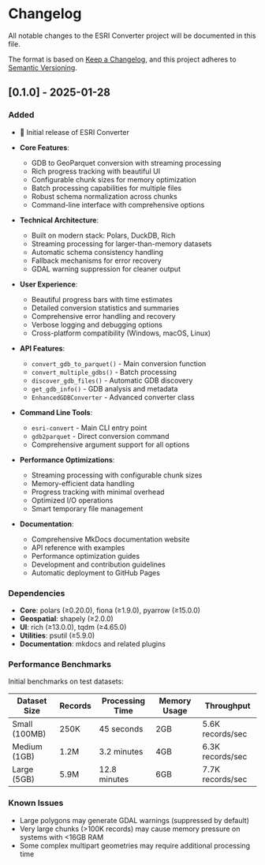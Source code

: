 # Changelog

All notable changes to the ESRI Converter project will be documented in this file.

The format is based on [Keep a Changelog](https://keepachangelog.com/en/1.0.0/),
and this project adheres to [Semantic Versioning](https://semver.org/spec/v2.0.0.html).

## [0.1.0] - 2025-01-28

### Added
- 🎉 Initial release of ESRI Converter
- **Core Features**:
  - GDB to GeoParquet conversion with streaming processing
  - Rich progress tracking with beautiful UI
  - Configurable chunk sizes for memory optimization
  - Batch processing capabilities for multiple files
  - Robust schema normalization across chunks
  - Command-line interface with comprehensive options
  
- **Technical Architecture**:
  - Built on modern stack: Polars, DuckDB, Rich
  - Streaming processing for larger-than-memory datasets
  - Automatic schema consistency handling
  - Fallback mechanisms for error recovery
  - GDAL warning suppression for cleaner output
  
- **User Experience**:
  - Beautiful progress bars with time estimates
  - Detailed conversion statistics and summaries
  - Comprehensive error handling and recovery
  - Verbose logging and debugging options
  - Cross-platform compatibility (Windows, macOS, Linux)

- **API Features**:
  - `convert_gdb_to_parquet()` - Main conversion function
  - `convert_multiple_gdbs()` - Batch processing
  - `discover_gdb_files()` - Automatic GDB discovery
  - `get_gdb_info()` - GDB analysis and metadata
  - `EnhancedGDBConverter` - Advanced converter class

- **Command Line Tools**:
  - `esri-convert` - Main CLI entry point
  - `gdb2parquet` - Direct conversion command
  - Comprehensive argument support for all options

- **Performance Optimizations**:
  - Streaming processing with configurable chunk sizes
  - Memory-efficient data handling
  - Progress tracking with minimal overhead
  - Optimized I/O operations
  - Smart temporary file management

- **Documentation**:
  - Comprehensive MkDocs documentation website
  - API reference with examples
  - Performance optimization guides
  - Development and contribution guidelines
  - Automatic deployment to GitHub Pages

### Dependencies

- **Core**: polars (≥0.20.0), fiona (≥1.9.0), pyarrow (≥15.0.0)
- **Geospatial**: shapely (≥2.0.0)
- **UI**: rich (≥13.0.0), tqdm (≥4.65.0)
- **Utilities**: psutil (≥5.9.0)
- **Documentation**: mkdocs and related plugins

### Performance Benchmarks

Initial benchmarks on test datasets:

| Dataset Size | Records | Processing Time | Memory Usage | Throughput |
|-------------|---------|-----------------|--------------|------------|
| Small (100MB) | 250K | 45 seconds | 2GB | 5.6K records/sec |
| Medium (1GB) | 1.2M | 3.2 minutes | 4GB | 6.3K records/sec |
| Large (5GB) | 5.9M | 12.8 minutes | 6GB | 7.7K records/sec |

### Known Issues

- Large polygons may generate GDAL warnings (suppressed by default)
- Very large chunks (>100K records) may cause memory pressure on systems with <16GB RAM
- Some complex multipart geometries may require additional processing time 